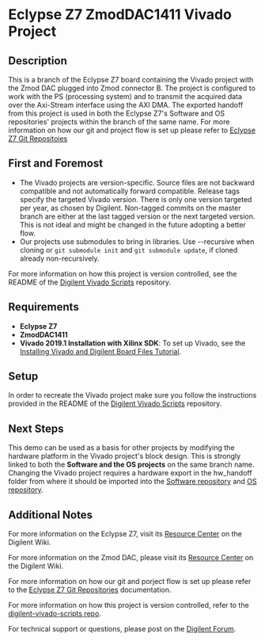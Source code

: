 # Eclypse Z7 ZmodDAC1411 Vivado Project

## Description

This is a branch of the Eclypse Z7 board containing the Vivado project with the Zmod DAC plugged into Zmod connector B. The project is configured to work with the PS (processing system) and to transmit the acquired data over the Axi-Stream interface using the AXI DMA. The exported handoff from this project is used in both the Eclypse Z7's Software and OS repositories' projects within the branch of the same name.
For more information on how our git and project flow is set up please refer to [Eclypse Z7 Git Repositoies](https://reference.digilentinc.com/reference/programmable-logic/eclypse-z7/git)

## First and Foremost

* The Vivado projects are version-specific. Source files are not backward compatible and not automatically forward compatible. Release tags specify the targeted Vivado version. There is only one version targeted per year, as chosen by Digilent. Non-tagged commits on the master branch are either at the last tagged version or the next targeted version. This is not ideal and might be changed in the future adopting a better flow.
* Our projects use submodules to bring in libraries. Use --recursive when cloning or `git submodule init` and `git submodule update`, if cloned already non-recursively.

For more information on how this project is version controlled, see the README of the [Digilent Vivado Scripts](https://github.com/Digilent/digilent-vivado-scripts) repository.

## Requirements

* **Eclypse Z7**
* **ZmodDAC1411**
* **Vivado 2019.1 Installation with Xilinx SDK**: To set up Vivado, see the [Installing Vivado and Digilent Board Files Tutorial](https://reference.digilentinc.com/vivado/installing-vivado/start).

## Setup

In order to recreate the Vivado project make sure you follow the instructions provided in the README of the [Digilent Vivado Scripts](https://github.com/Digilent/digilent-vivado-scripts) repository.

## Next Steps

This demo can be used as a basis for other projects by modifying the hardware platform in the Vivado project's block design. This is strongly linked to both the **Software and the OS projects** on the same branch name. Changing the Vivado project requires a hardware export in the hw_handoff folder from where it should be imported into the [Software repository](https://github.com/Digilent/Eclypse-Z7-SW/tree/zmod_dac/master) and [OS repository](https://github.com/Digilent/Eclypse-Z7-OS/tree/zmod_dac/master).

## Additional Notes

For more information on the Eclypse Z7, visit its [Resource Center](https://reference.digilentinc.com/reference/programmable-logic/eclypse-z7/start) on the Digilent Wiki.

For more information on the Zmod DAC, please visit its [Resource Center](https://reference.digilentinc.com/reference/zmod/zmoddac/start) on the Digilent Wiki.

For more information on how our git and porject flow is set up please refer to the [Eclypse Z7 Git Repositories](https://reference.digilentinc.com/reference/programmable-logic/eclypse-z7/git) documentation.

For more information on how this project is version controlled, refer to the [digilent-vivado-scripts repo](https://github.com/digilent/digilent-vivado-scripts).

For technical support or questions, please post on the [Digilent Forum](forum.digilentinc.com).
